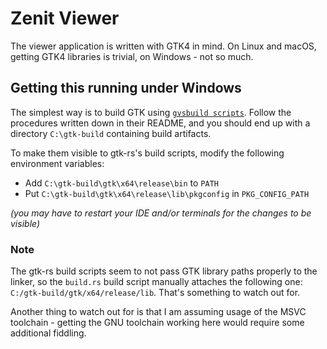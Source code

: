 # Zenit Viewer
The viewer application is written with GTK4 in mind. On Linux and macOS, getting GTK4 libraries is trivial, on Windows - not so much.

## Getting this running under Windows
The simplest way is to build GTK using [`gvsbuild scripts`](https://github.com/wingtk/gvsbuild). Follow the procedures written down in their README, and you should end up with a directory `C:\gtk-build` containing build artifacts.

To make them visible to gtk-rs's build scripts, modify the following environment variables:
 * Add `C:\gtk-build\gtk\x64\release\bin` to `PATH`
 * Put `C:\gtk-build\gtk\x64\release\lib\pkgconfig` in `PKG_CONFIG_PATH`

*(you may have to restart your IDE and/or terminals for the changes to be visible)*

### Note
The gtk-rs build scripts seem to not pass GTK library paths properly to the linker, so the `build.rs` build script manually attaches the following one: `C:/gtk-build/gtk/x64/release/lib`. That's something to watch out for.

Another thing to watch out for is that I am assuming usage of the MSVC toolchain - getting the GNU toolchain working here would require some additional fiddling.
